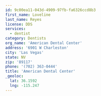 ```yaml
---
id: 9c00ea11-043d-4909-97fb-fa6326ccd8b3
first_name: Loveline
last_name: Reyes
license: DDS
services:
  - dentist
category: Dentists
org_name: 'American Dental Center'
address: '6901 W Charleston'
city: 'Las Vegas'
state: NV
zip: '89117'
phone: '(702) 363-0444'
title: 'American Dental Center'
_geoloc:
  lat: 36.1592
  lng: -115.247
---
```

